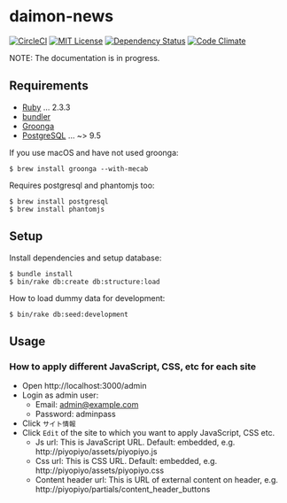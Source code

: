 # daimon-news
[![CircleCI](https://circleci.com/gh/bm-sms/daimon-news.svg?style=svg)](https://circleci.com/gh/bm-sms/daimon-news)
[![MIT License](https://img.shields.io/badge/license-MIT-blue.svg)](LICENSE.txt)
[![Dependency Status](https://gemnasium.com/badges/github.com/bm-sms/daimon-news.svg)](https://gemnasium.com/github.com/bm-sms/daimon-news)
[![Code Climate](https://codeclimate.com/github/bm-sms/daimon-news/badges/gpa.svg)](https://codeclimate.com/github/bm-sms/daimon-news)

NOTE: The documentation is in progress.

## Requirements

* [Ruby](https://www.ruby-lang.org) … 2.3.3
* [bundler](http://bundler.io/)
* [Groonga](http://groonga.org/)
* [PostgreSQL](https://www.postgresql.org/) … ~> 9.5

If you use macOS and have not used groonga:

    $ brew install groonga --with-mecab

Requires postgresql and phantomjs too:

    $ brew install postgresql
    $ brew install phantomjs

## Setup

Install dependencies and setup database:

    $ bundle install
    $ bin/rake db:create db:structure:load

How to load dummy data for development:

    $ bin/rake db:seed:development

## Usage

### How to apply different JavaScript, CSS, etc for each site

* Open http://localhost:3000/admin
* Login as admin user:
    * Email: admin@example.com
    * Password: adminpass
* Click `サイト情報`
* Click `Edit` of the site to which you want to apply JavaScript, CSS etc.
    * Js url: This is JavaScript URL. Default: embedded, e.g. http://piyopiyo/assets/piyopiyo.js
    * Css url: This is CSS URL. Default: embedded, e.g. http://piyopiyo/assets/piyopiyo.css
    * Content header url: This is URL of external content on header, e.g. http://piyopiyo/partials/content_header_buttons
